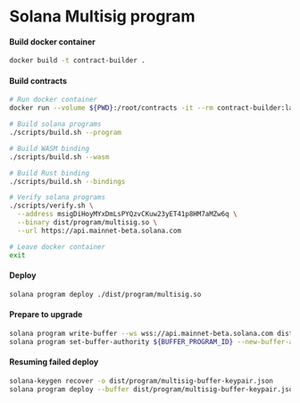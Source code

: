 # Solana Multisig program

#### Build docker container
```bash
docker build -t contract-builder .
```

#### Build contracts
```bash
# Run docker container
docker run --volume ${PWD}:/root/contracts -it --rm contract-builder:latest

# Build solana programs
./scripts/build.sh --program

# Build WASM binding
./scripts/build.sh --wasm

# Build Rust binding
./scripts/build.sh --bindings

# Verify solana programs
./scripts/verify.sh \
  --address msigDiHoyMYxDmLsPYQzvCKuw23yET41p8HM7aMZw6q \
  --binary dist/program/multisig.so \
  --url https://api.mainnet-beta.solana.com

# Leave docker container
exit
```

#### Deploy
```bash
solana program deploy ./dist/program/multisig.so
```

#### Prepare to upgrade
```bash
solana program write-buffer --ws wss://api.mainnet-beta.solana.com dist/program/${PROGRAM_BIN}
solana program set-buffer-authority ${BUFFER_PROGRAM_ID} --new-buffer-authority ${MSIG_AUTHORITY}
```

#### Resuming failed deploy
```bash
solana-keygen recover -o dist/program/multisig-buffer-keypair.json
solana program deploy --buffer dist/program/multisig-buffer-keypair.json dist/program/multisig.so
```
